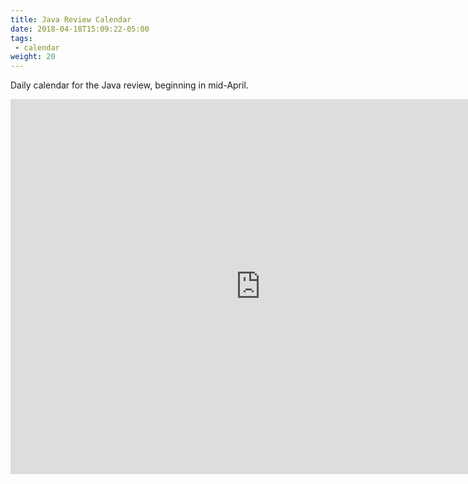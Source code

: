 ```yaml
---
title: Java Review Calendar
date: 2018-04-18T15:09:22-05:00
tags: 
 - calendar
weight: 20
---
```

Daily calendar for the Java review, beginning in mid-April.

<iframe src="https://calendar.google.com/calendar/embed?src=kujl16o2i5b5rda1h4s9plnb28%40group.calendar.google.com&ctz=America%2FChicago" style="border: 0" width="800" height="600" frameborder="0" scrolling="no"></iframe>
